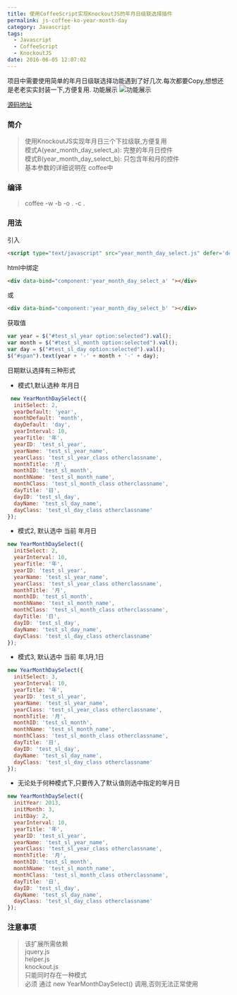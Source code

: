 ```yaml
---
title: 使用CoffeeScript实现KnockoutJS的年月日级联选择插件
permalink: js-coffee-ko-year-month-day
category: Javascript
tags:
  - Javascript
  - CoffeeScript
  - KnockoutJS
date: 2016-06-05 12:07:02
---
```

项目中需要使用简单的年月日级联选择功能遇到了好几次.每次都要Copy,想想还是老老实实封装一下,方便复用.
功能展示
![功能展示](http://githubblog-10030337.file.myqcloud.com/year_month_day_select.gif?sign=b5DHy+lL4iAAloRdzquaVFw2xsthPTEwMDMwMzM3Jms9QUtJRGNDZFJ2aDZITWsyTE1SNDFEMHo1SERFbzlORndwcWcxJmU9MTQ2NzY5NjU0NSZ0PTE0NjUxMDQ1NDUmcj03Mzk5NDMzNSZmPS95ZWFyX21vbnRoX2RheV9zZWxlY3QuZ2lmJmI9Z2l0aHViYmxvZw==)

[源码地址](https://github.com/dodoliu/HelperLibrary/tree/master/Javascript/year_month_day_select)
### 简介
> 使用KnockoutJS实现年月日三个下拉级联,方便复用  
  模式A(year_month_day_select_a): 完整的年月日控件  
  模式B(year_month_day_select_b): 只包含年和月的控件  
  基本参数的详细说明在 coffee中

### 编译
> coffee -w -b -o . -c .

### 用法
引入
```html
<script type="text/javascript" src="year_month_day_select.js" defer='defer'></script>
```
html中绑定
```html
<div data-bind="component:'year_month_day_select_a' "></div>
```
或
```html
<div data-bind="component:'year_month_day_select_b' "></div>
```
获取值
```javascript
var year = $("#test_sl_year option:selected").val();
var month = $("#test_sl_month option:selected").val();
var day = $("#test_sl_day option:selected").val();
$("#span").text(year + '-' + month + '-' + day);
```
日期默认选择有三种形式
* 模式1,默认选种 年月日
```javascript
 new YearMonthDaySelect({
  initSelect: 2,
  yearDefault: 'year',
  monthDefault: 'month',
  dayDefault: 'day',
  yearInterval: 10,
  yearTitle: '年',
  yearID: 'test_sl_year',
  yearName: 'test_sl_year_name',
  yearClass: 'test_sl_year_class otherclassname',
  monthTitle: '月',
  monthID: 'test_sl_month',
  monthName: 'test_sl_month_name',
  monthClass: 'test_sl_month_class otherclassname',
  dayTitle: '日',
  dayID: 'test_sl_day',
  dayName: 'test_sl_day_name',
  dayClass: 'test_sl_day_class otherclassname'
});
```
* 模式2, 默认选中 当前 年月日
```javascript
new YearMonthDaySelect({
  initSelect: 2,
  yearInterval: 10,
  yearTitle: '年',
  yearID: 'test_sl_year',
  yearName: 'test_sl_year_name',
  yearClass: 'test_sl_year_class otherclassname',
  monthTitle: '月',
  monthID: 'test_sl_month',
  monthName: 'test_sl_month_name',
  monthClass: 'test_sl_month_class otherclassname',
  dayTitle: '日',
  dayID: 'test_sl_day',
  dayName: 'test_sl_day_name',
  dayClass: 'test_sl_day_class otherclassname'
});
```
* 模式3, 默认选中 当前 年,1月,1日
```javascript
new YearMonthDaySelect({
  initSelect: 3,
  yearInterval: 10,
  yearTitle: '年',
  yearID: 'test_sl_year',
  yearName: 'test_sl_year_name',
  yearClass: 'test_sl_year_class otherclassname',
  monthTitle: '月',
  monthID: 'test_sl_month',
  monthName: 'test_sl_month_name',
  monthClass: 'test_sl_month_class otherclassname',
  dayTitle: '日',
  dayID: 'test_sl_day',
  dayName: 'test_sl_day_name',
  dayClass: 'test_sl_day_class otherclassname'
});
```
* 无论处于何种模式下,只要传入了默认值则选中指定的年月日
```javascript
new YearMonthDaySelect({
  initYear: 2013,
  initMonth: 3,
  initDay: 2,
  yearInterval: 10,
  yearTitle: '年',
  yearID: 'test_sl_year',
  yearName: 'test_sl_year_name',
  yearClass: 'test_sl_year_class otherclassname',
  monthTitle: '月',
  monthID: 'test_sl_month',
  monthName: 'test_sl_month_name',
  monthClass: 'test_sl_month_class otherclassname',
  dayTitle: '日',
  dayID: 'test_sl_day',
  dayName: 'test_sl_day_name',
  dayClass: 'test_sl_day_class otherclassname'
});
```
### 注意事项
> 该扩展所需依赖  
  jquery.js  
  helper.js  
  knockout.js  
  只能同时存在一种模式  
  必须 通过 new YearMonthDaySelect() 调用,否则无法正常使用
